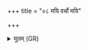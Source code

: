 +++
title = "०८ मयि वर्चो मयि"

+++
<details><summary>मूलम् (GR)</summary>

मयि वर्चो मयि श्रवो  
मयि द्युम्नं मयि त्विषिः ।  
अधस्पदं पृतन्यवो  
ऽहं भूयासम् उत्तमः ॥
</details>